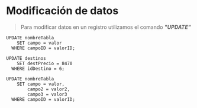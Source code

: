 # Modificación de datos  

> Para modificar datos en un registro utilizamos
> el comando ***"UPDATE"***  

    UPDATE nombreTabla  
        SET campo = valor  
      WHERE campoID = valorID;  

    UPDATE destinos  
        SET destPrecio = 8470  
      WHERE idDestino = 6;  

    UPDATE nombreTabla  
        SET campo = valor,  
            campo2 = valor2,  
            campo3 = valor3  
      WHERE campoID = valorID;  